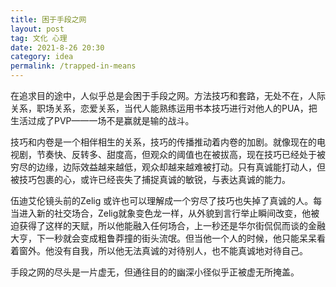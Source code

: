 ```yaml
---
title: 困于手段之网
layout: post
tag: 文化 心理
date: 2021-8-26 20:30
category: idea
permalink: /trapped-in-means
---
```



在追求目的途中，人似乎总是会困于手段之网。方法技巧和套路，无处不在，人际关系，职场关系，恋爱关系，当代人能熟练运用书本技巧进行对他人的PUA，把生活过成了PVP——一场不是赢就是输的战斗。

技巧和内卷是一个相伴相生的关系，技巧的传播推动着内卷的加剧。就像现在的电视剧，节奏快、反转多、甜度高，但观众的阈值也在被拔高，现在技巧已经处于被穷尽的边缘，边际效益越来越低，观众却越来越难被打动。只有真诚能打动人，但被技巧包裹的心，或许已经丧失了捕捉真诚的敏锐，与表达真诚的能力。

伍迪艾伦镜头前的Zelig 或许也可以理解成一个穷尽了技巧也失掉了真诚的人。每当进入新的社交场合，Zelig就象变色龙一样，从外貌到言行举止瞬间改变，他被迫获得了这样的天赋，所以他能融入任何场合，上一秒还是华尔街侃侃而谈的金融大亨，下一秒就会变成粗鲁莽撞的街头流氓。但当他一个人的时候，他只能呆呆看着窗外。他没有自我，所以他无法真诚的对待别人，也不能真诚地对待自己。

手段之网的尽头是一片虚无，但通往目的的幽深小径似乎正被虚无所掩盖。
